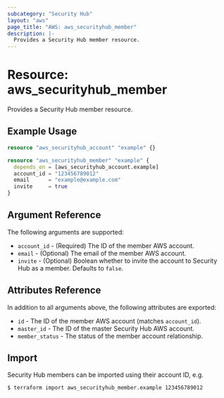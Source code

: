 ```yaml
---
subcategory: "Security Hub"
layout: "aws"
page_title: "AWS: aws_securityhub_member"
description: |-
  Provides a Security Hub member resource.
---
```


# Resource: aws_securityhub_member

Provides a Security Hub member resource.

## Example Usage

```terraform
resource "aws_securityhub_account" "example" {}

resource "aws_securityhub_member" "example" {
  depends_on = [aws_securityhub_account.example]
  account_id = "123456789012"
  email      = "example@example.com"
  invite     = true
}
```

## Argument Reference

The following arguments are supported:

* `account_id` - (Required) The ID of the member AWS account.
* `email` - (Optional) The email of the member AWS account.
* `invite` - (Optional) Boolean whether to invite the account to Security Hub as a member. Defaults to `false`.

## Attributes Reference

In addition to all arguments above, the following attributes are exported:

* `id` - The ID of the member AWS account (matches `account_id`).
* `master_id` - The ID of the master Security Hub AWS account.
* `member_status` - The status of the member account relationship.

## Import

Security Hub members can be imported using their account ID, e.g.

```
$ terraform import aws_securityhub_member.example 123456789012
```
